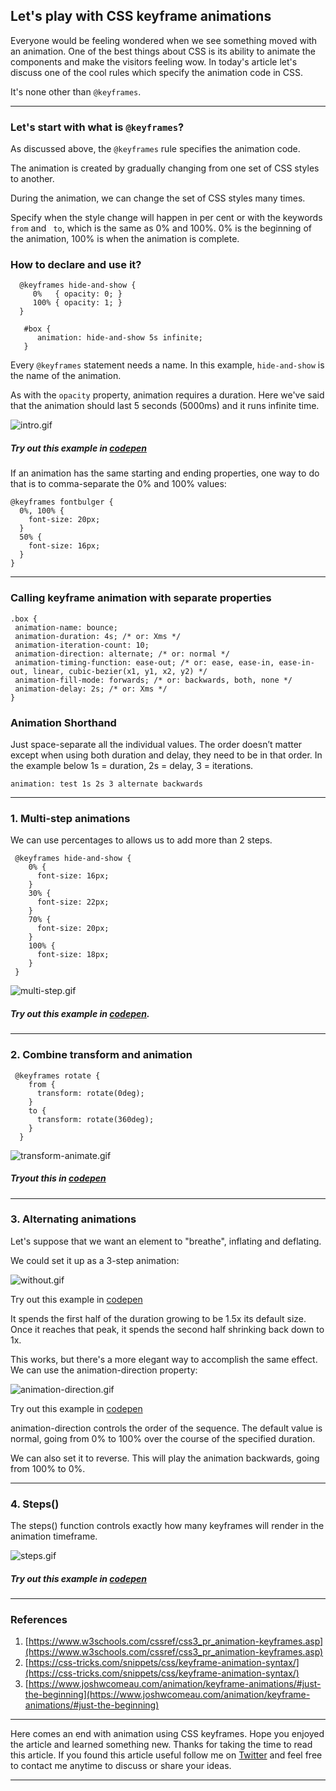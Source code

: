 ## Let's play with CSS keyframe animations

Everyone would be feeling wondered when we see something moved with an animation. One of the best things about CSS is its ability to animate the components and make the visitors feeling wow. In today's article let's discuss one of the cool rules which specify the animation code in CSS. 

It's none other than ```@keyframes```. 

---

### Let's start with what is ```@keyframes```?

As discussed above, the ```@keyframes``` rule specifies the animation code.

The animation is created by gradually changing from one set of CSS styles to another.

During the animation, we can change the set of CSS styles many times.

Specify when the style change will happen in per cent or with the keywords ``` from``` and ``` to```, which is the same as 0% and 100%. 0% is the beginning of the animation, 100% is when the animation is complete.

### How to declare and use it? 

```
  @keyframes hide-and-show {
     0%   { opacity: 0; }
     100% { opacity: 1; }
  }
```
```
   #box {
      animation: hide-and-show 5s infinite;
   }
```

Every ```@keyframes``` statement needs a name. In this example, ```hide-and-show``` is the name of the animation.

As with the ```opacity``` property, animation requires a duration. Here we've said that the animation should last 5 seconds (5000ms) and it runs infinite time.


![intro.gif](https://cdn.hashnode.com/res/hashnode/image/upload/v1633358070025/CNbDvmvHr.gif)

##### Try out this example in  [codepen](https://codepen.io/ramyachinnadurai/pen/KKqLJgR)  

If an animation has the same starting and ending properties, one way to do that is to comma-separate the 0% and 100% values:

```
@keyframes fontbulger {
  0%, 100% {
    font-size: 20px;
  }
  50% {
    font-size: 16px;
  }
}
```

---

### Calling keyframe animation with separate properties

```
.box {
 animation-name: bounce;
 animation-duration: 4s; /* or: Xms */
 animation-iteration-count: 10;
 animation-direction: alternate; /* or: normal */
 animation-timing-function: ease-out; /* or: ease, ease-in, ease-in-out, linear, cubic-bezier(x1, y1, x2, y2) */
 animation-fill-mode: forwards; /* or: backwards, both, none */
 animation-delay: 2s; /* or: Xms */
}
```

### Animation Shorthand

Just space-separate all the individual values. The order doesn’t matter except when using both duration and delay, they need to be in that order. In the example below 1s = duration, 2s = delay, 3 = iterations.

```
animation: test 1s 2s 3 alternate backwards
```

---

### 1. Multi-step animations

We can use percentages to allows us to add more than 2 steps.

```
 @keyframes hide-and-show {
    0% {
      font-size: 16px;
    }
    30% {
      font-size: 22px;
    }
    70% {
      font-size: 20px;
    }
    100% {
      font-size: 18px;
    }
 }
```

![multi-step.gif](https://cdn.hashnode.com/res/hashnode/image/upload/v1633359837084/w9_Hz2RkM.gif)


##### Try out this example in  [codepen](https://codepen.io/ramyachinnadurai/pen/KKqLEKY).

---

### 2. Combine transform and animation

```
 @keyframes rotate {
    from {
      transform: rotate(0deg);
    }
    to {
      transform: rotate(360deg);
    }
  }
```

![transform-animate.gif](https://cdn.hashnode.com/res/hashnode/image/upload/v1633360883369/0oPSztdKh.gif)

##### Tryout this in  [codepen](https://codepen.io/ramyachinnadurai/pen/PojvLeX) 

---

### 3. Alternating animations

Let's suppose that we want an element to "breathe", inflating and deflating.

We could set it up as a 3-step animation:


![without.gif](https://cdn.hashnode.com/res/hashnode/image/upload/v1633361764297/QHmOk_ro0.gif)

Try out this example in  [codepen](https://codepen.io/ramyachinnadurai/pen/LYLovRJ) 

It spends the first half of the duration growing to be 1.5x its default size. Once it reaches that peak, it spends the second half shrinking back down to 1x.

This works, but there's a more elegant way to accomplish the same effect. We can use the animation-direction property:

![animation-direction.gif](https://cdn.hashnode.com/res/hashnode/image/upload/v1633365149371/Vqd0rDcCZ.gif)

Try out this example in  [codepen](https://codepen.io/ramyachinnadurai/pen/ExXzMqw)  

animation-direction controls the order of the sequence. The default value is normal, going from 0% to 100% over the course of the specified duration.

We can also set it to reverse. This will play the animation backwards, going from 100% to 0%.



---

### 4. Steps()

The steps() function controls exactly how many keyframes will render in the animation timeframe. 


![steps.gif](https://cdn.hashnode.com/res/hashnode/image/upload/v1633364949712/zZijtZCgA.gif)

##### Try out this example in  [codepen](https://codepen.io/ramyachinnadurai/pen/eYRaoQr) 

---

### References 
1. [https://www.w3schools.com/cssref/css3_pr_animation-keyframes.asp](https://www.w3schools.com/cssref/css3_pr_animation-keyframes.asp)
2. [https://css-tricks.com/snippets/css/keyframe-animation-syntax/](https://css-tricks.com/snippets/css/keyframe-animation-syntax/)
3. [https://www.joshwcomeau.com/animation/keyframe-animations/#just-the-beginning](https://www.joshwcomeau.com/animation/keyframe-animations/#just-the-beginning)

---

Here comes an end with animation using CSS keyframes. Hope you enjoyed the article and learned something new. Thanks for taking the time to read this article. If you found this article useful follow me on  [Twitter](https://twitter.com/code_rams) and feel free to contact me anytime to discuss or share your ideas. 

--- 